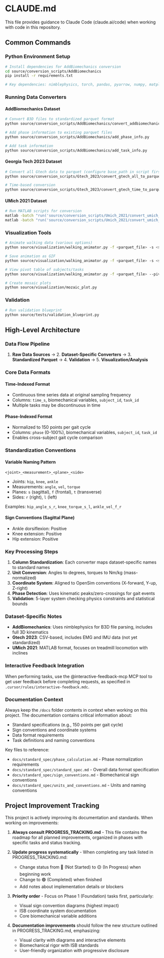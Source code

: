 # CLAUDE.md

This file provides guidance to Claude Code (claude.ai/code) when working with code in this repository.

## Common Commands

### Python Environment Setup
```bash
# Install dependencies for AddBiomechanics conversion
cd source/conversion_scripts/AddBiomechanics
pip install -r requirements.txt

# Key dependencies: nimblephysics, torch, pandas, pyarrow, numpy, matplotlib
```

### Running Data Converters

#### AddBiomechanics Dataset
```bash
# Convert B3D files to standardized parquet format
python source/conversion_scripts/AddBiomechanics/convert_addbiomechanics_to_parquet.py

# Add phase information to existing parquet files
python source/conversion_scripts/AddBiomechanics/add_phase_info.py

# Add task information
python source/conversion_scripts/AddBiomechanics/add_task_info.py
```

#### Georgia Tech 2023 Dataset
```bash
# Convert all Gtech data to parquet (configure base_path in script first)
python source/conversion_scripts/Gtech_2023/convert_gtech_all_to_parquet.py

# Time-based conversion
python source/conversion_scripts/Gtech_2023/convert_gtech_time_to_parquet.py
```

#### UMich 2021 Dataset
```bash
# Run MATLAB scripts for conversion
matlab -batch "run('source/conversion_scripts/Umich_2021/convert_umich_time_to_parquet.m')"
matlab -batch "run('source/conversion_scripts/Umich_2021/convert_umich_phase_to_parquet.m')"
```

### Visualization Tools

```bash
# Animate walking data (various options)
python source/visualization/walking_animator.py -f <parquet_file> -s <subject> -t <task>

# Save animation as GIF
python source/visualization/walking_animator.py -f <parquet_file> -s <subject> -t <task> --save-gif

# View pivot table of subjects/tasks
python source/visualization/walking_animator.py -f <parquet_file> --pivot

# Create mosaic plots
python source/visualization/mozaic_plot.py
```

### Validation
```bash
# Run validation blueprint
python source/tests/validation_blueprint.py
```

## High-Level Architecture

### Data Flow Pipeline
1. **Raw Data Sources** → 2. **Dataset-Specific Converters** → 3. **Standardized Parquet** → 4. **Validation** → 5. **Visualization/Analysis**

### Core Data Formats

#### Time-Indexed Format
- Continuous time series data at original sampling frequency
- Columns: `time_s`, biomechanical variables, `subject_id`, `task_id`
- Multiple tasks may be discontinuous in time

#### Phase-Indexed Format
- Normalized to 150 points per gait cycle
- Columns: `phase` (0-100%), biomechanical variables, `subject_id`, `task_id`
- Enables cross-subject gait cycle comparison

### Standardization Conventions

#### Variable Naming Pattern
`<joint>_<measurement>_<plane>_<side>`
- Joints: `hip`, `knee`, `ankle`
- Measurements: `angle`, `vel`, `torque`
- Planes: `s` (sagittal), `f` (frontal), `t` (transverse)
- Sides: `r` (right), `l` (left)

Examples: `hip_angle_s_r`, `knee_torque_s_l`, `ankle_vel_f_r`

#### Sign Conventions (Sagittal Plane)
- Ankle dorsiflexion: Positive
- Knee extension: Positive  
- Hip extension: Positive

### Key Processing Steps

1. **Column Standardization**: Each converter maps dataset-specific names to standard names
2. **Unit Conversion**: Angles to degrees, torques to Nm/kg (mass-normalized)
3. **Coordinate System**: Aligned to OpenSim conventions (X-forward, Y-up, Z-right)
4. **Phase Detection**: Uses kinematic peaks/zero-crossings for gait events
5. **Validation**: 5-layer system checking physics constraints and statistical bounds

### Dataset-Specific Notes

- **AddBiomechanics**: Uses nimblephysics for B3D file parsing, includes full 3D kinematics
- **Gtech 2023**: CSV-based, includes EMG and IMU data (not yet standardized)
- **UMich 2021**: MATLAB format, focuses on treadmill locomotion with inclines

### Interactive Feedback Integration
When performing tasks, use the @interactive-feedback-mcp MCP tool to get user feedback before completing requests, as specified in `.cursor/rules/interactive-feedback.mdc`.

### Documentation Context
Always keep the `/docs` folder contents in context when working on this project. The documentation contains critical information about:
- Standard specifications (e.g., 150 points per gait cycle)
- Sign conventions and coordinate systems
- Data format requirements
- Task definitions and naming conventions

Key files to reference:
- `docs/standard_spec/phase_calculation.md` - Phase normalization requirements
- `docs/standard_spec/standard_spec.md` - Overall data format specification
- `docs/standard_spec/sign_conventions.md` - Biomechanical sign conventions
- `docs/standard_spec/units_and_conventions.md` - Units and naming conventions

## Project Improvement Tracking

This project is actively improving its documentation and standards. When working on improvements:

1. **Always consult PROGRESS_TRACKING.md** - This file contains the roadmap for all planned improvements, organized in phases with specific tasks and status tracking.

2. **Update progress systematically** - When completing any task listed in PROGRESS_TRACKING.md:
   - Change status from 🔴 (Not Started) to 🟡 (In Progress) when beginning work
   - Change to 🟢 (Completed) when finished
   - Add notes about implementation details or blockers

3. **Priority order** - Focus on Phase 1 (Foundation) tasks first, particularly:
   - Visual sign convention diagrams (highest impact)
   - ISB coordinate system documentation
   - Core biomechanical variable additions

4. **Documentation improvements** should follow the new structure outlined in PROGRESS_TRACKING.md, emphasizing:
   - Visual clarity with diagrams and interactive elements
   - Biomechanical rigor with ISB standards
   - User-friendly organization with progressive disclosure